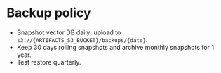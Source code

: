 # Backup policy

- Snapshot vector DB daily; upload to `s3://{ARTIFACTS_S3_BUCKET}/backups/{date}`.
- Keep 30 days rolling snapshots and archive monthly snapshots for 1 year.
- Test restore quarterly.
